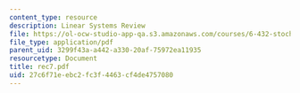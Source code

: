 ```yaml
---
content_type: resource
description: Linear Systems Review
file: https://ol-ocw-studio-app-qa.s3.amazonaws.com/courses/6-432-stochastic-processes-detection-and-estimation-spring-2004/27c6f71eebc2fc3f4463cf4de4757080_rec7.pdf
file_type: application/pdf
parent_uid: 3299f43a-a442-a330-20af-75972ea11935
resourcetype: Document
title: rec7.pdf
uid: 27c6f71e-ebc2-fc3f-4463-cf4de4757080
---
```

